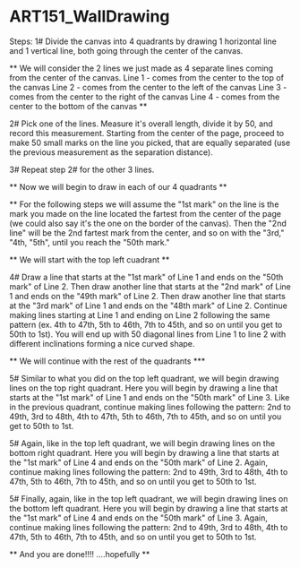 # ART151_WallDrawing

Steps:
1# Divide the canvas into 4 quadrants by drawing 1 horizontal line and 1 vertical line, both going through the center of the canvas. 

** We will consider the 2 lines we just made as 4 separate lines coming from the center of the canvas. 
Line 1 - comes from the center to the top of the canvas
Line 2 - comes from the center to the left of the canvas
Line 3 - comes from the center to the right of the canvas
Line 4 - comes from the center to the bottom of the canvas **

2# Pick one of the lines. Measure it's overall length, divide it by 50, and record this measurement. Starting from the center of the page, proceed to make 50 small marks on the line you picked, that are equally separated (use the previous measurement as the separation distance).

3# Repeat step 2# for the other 3 lines. 

** Now we will begin to draw in each of our 4 quadrants **

** For the following steps we will assume the "1st mark" on the line is the mark you made on the line located the fartest from the center of the page (we could also say it's the one on the border of the canvas). Then the "2nd line" will be the 2nd fartest mark from the center, and so on with the "3rd," "4th, "5th", until you reach the "50th mark."

** We will start with the top left cuadrant **

4# Draw a line that starts at the "1st mark" of Line 1 and ends on the "50th mark" of Line 2. Then draw another line that starts at the "2nd mark" of Line 1 and ends on the "49th mark" of Line 2. Then draw another line that starts at the "3rd mark" of Line 1 and ends on the "48th mark" of Line 2. Continue making lines starting at Line 1 and ending on Line 2 following the same pattern (ex. 4th to 47th, 5th to 46th, 7th to 45th, and so on until you get to 50th to 1st). You will end up with 50 diagonal lines from Line 1 to line 2 with different inclinations forming a nice curved shape. 

** We will continue with the rest of the quadrants ***

5# Similar to what you did on the top left quadrant, we will begin drawing lines on the top right quadrant. Here you will begin by drawing a line that starts at the "1st mark" of Line 1 and ends on the "50th mark" of Line 3. Like in the previous quadrant, continue making lines following the pattern: 2nd to 49th, 3rd to 48th, 4th to 47th, 5th to 46th, 7th to 45th, and so on until you get to 50th to 1st. 

5# Again, like in the top left quadrant, we will begin drawing lines on the bottom right quadrant. Here you will begin by drawing a line that starts at the "1st mark" of Line 4 and ends on the "50th mark" of Line 2. Again, continue making lines following the pattern: 2nd to 49th, 3rd to 48th, 4th to 47th, 5th to 46th, 7th to 45th, and so on until you get to 50th to 1st.

5# Finally, again, like in the top left quadrant, we will begin drawing lines on the bottom left quadrant. Here you will begin by drawing a line that starts at the "1st mark" of Line 4 and ends on the "50th mark" of Line 3. Again, continue making lines following the pattern: 2nd to 49th, 3rd to 48th, 4th to 47th, 5th to 46th, 7th to 45th, and so on until you get to 50th to 1st.

** And you are done!!!! ....hopefully **